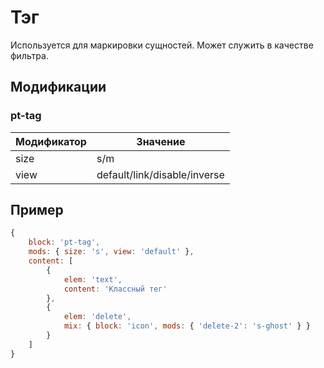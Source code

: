 # Тэг
Используется для маркировки сущностей. Может служить в качестве фильтра.

## Модификации

### pt-tag

| Модификатор | Значение                     |
| ----------- | ---------------------------- |
| size        | s/m                          |
| view        | default/link/disable/inverse |


## Пример
```javascript
{
	block: 'pt-tag',
	mods: { size: 's', view: 'default' },
	content: [
		{
			elem: 'text',
			content: 'Классный тег'
		},
		{
			elem: 'delete',
			mix: { block: 'icon', mods: { 'delete-2': 's-ghost' } }
		}
	]
}
```
